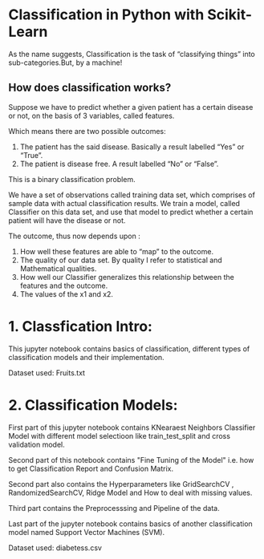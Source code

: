 # Classification in Python with Scikit-Learn

As the name suggests, Classification is the task of “classifying things” into sub-categories.But, by a machine!

## How does classification works?

Suppose we have to predict whether a given patient has a certain disease or not, on the basis of 3 variables, called features.

Which means there are two possible outcomes:

  1.  The patient has the said disease. Basically a result labelled “Yes” or “True”.
  2.  The patient is disease free. A result labelled “No” or “False”.

This is a binary classification problem.

We have a set of observations called training data set, which comprises of sample data with actual classification results. We train a model, called Classifier on this data set, and use that model to predict whether a certain patient will have the disease or not.

The outcome, thus now depends upon :

  1.  How well these features are able to “map” to the outcome.
  2.  The quality of our data set. By quality I refer to statistical and Mathematical qualities.
  3.  How well our Classifier generalizes this relationship between the features and the outcome.
  4.  The values of the x1 and x2.

# 1. Classfication Intro:

This jupyter notebook contains basics of classification, different types of classification models and their implementation.

Dataset used: Fruits.txt

# 2. Classification Models:

First part of this jupyter notebook contains KNearaest Neighbors Classifier Model with different model selectioon like train_test_split and cross validation model. 

Second part of this notebook contains "Fine Tuning of the Model" i.e. how to get Classification Report and Confusion Matrix.

Second part also contains the Hyperparameters like GridSearchCV , RandomizedSearchCV, Ridge Model and How to deal with missing values.

Third part contains the Preprocesssing and Pipeline of the data.

Last part of the jupyter notebook contains basics of another classification model named Support Vector Machines (SVM).

Dataset used: diabetess.csv
